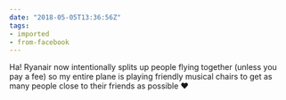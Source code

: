 ```yaml
---
date: "2018-05-05T13:36:56Z"
tags:
- imported
- from-facebook
---
```

Ha! Ryanair now intentionally splits up people flying together (unless you pay a fee) so my entire plane is playing friendly musical chairs to get as many people close to their friends as possible ♥️
